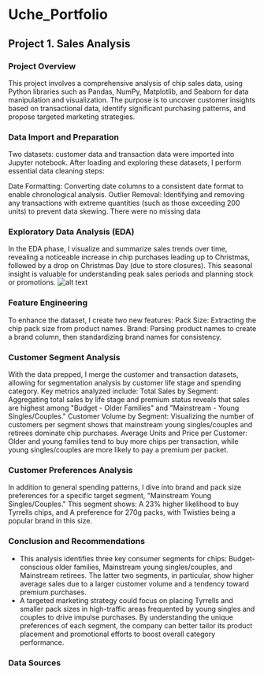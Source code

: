# Uche_Portfolio
## Project 1. Sales Analysis
### Project Overview
This project involves a comprehensive analysis of chip sales data, using Python libraries such as Pandas, NumPy, Matplotlib, and Seaborn for data manipulation and visualization. The purpose is to uncover customer insights based on transactional data, identify significant purchasing patterns, and propose targeted marketing strategies.
### Data Import and Preparation

Two datasets: customer data and transaction data were imported into Jupyter notebook. After loading and exploring these datasets, I perform essential data cleaning steps:

Date Formatting: Converting date columns to a consistent date format to enable chronological analysis.
Outlier Removal: Identifying and removing any transactions with extreme quantities (such as those exceeding 200 units) to prevent data skewing.
There were no missing data 
### Exploratory Data Analysis (EDA)
In the EDA phase, I visualize and summarize sales trends over time, revealing a noticeable increase in chip purchases leading up to Christmas, followed by a drop on Christmas Day (due to store closures). This seasonal insight is valuable for understanding peak sales periods and planning stock or promotions.
![alt text](image.jpg)
### Feature Engineering
To enhance the dataset, I create two new features:
Pack Size: Extracting the chip pack size from product names.
Brand: Parsing product names to create a brand column, then standardizing brand names for consistency.
### Customer Segment Analysis
With the data prepped, I merge the customer and transaction datasets, allowing for segmentation analysis by customer life stage and spending category. Key metrics analyzed include:
Total Sales by Segment: Aggregating total sales by life stage and premium status reveals that sales are highest among "Budget - Older Families" and "Mainstream - Young Singles/Couples."
Customer Volume by Segment: Visualizing the number of customers per segment shows that mainstream young singles/couples and retirees dominate chip purchases.
Average Units and Price per Customer: Older and young families tend to buy more chips per transaction, while young singles/couples are more likely to pay a premium per packet.
### Customer Preferences Analysis
In addition to general spending patterns, I dive into brand and pack size preferences for a specific target segment, "Mainstream Young Singles/Couples." This segment shows:
A 23% higher likelihood to buy Tyrrells chips, and
A preference for 270g packs, with Twisties being a popular brand in this size.
### Conclusion and Recommendations
- This analysis identifies three key consumer segments for chips: Budget-conscious older families, Mainstream young singles/couples, and Mainstream retirees. The latter two segments, in particular, show higher average sales due to a larger customer volume and a tendency toward premium purchases.
- A targeted marketing strategy could focus on placing Tyrrells and smaller pack sizes in high-traffic areas frequented by young singles and couples to drive impulse purchases. By understanding the unique preferences of each segment, the company can better tailor its product placement and promotional efforts to boost overall category performance.
### Data Sources

